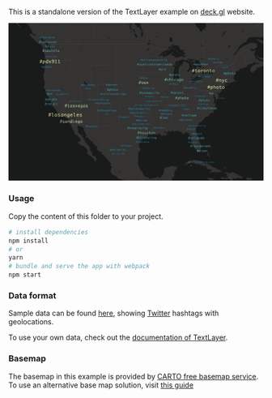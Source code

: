 This is a standalone version of the TextLayer example on [deck.gl](http://deck.gl) website.

![tagmap](https://raw.githubusercontent.com/rivulet-zhang/rivulet-zhang.github.io/master/dataRepo/static/tagmap.png)

### Usage

Copy the content of this folder to your project. 

```bash
# install dependencies
npm install
# or
yarn
# bundle and serve the app with webpack
npm start
```

### Data format

Sample data can be found [here](https://rivulet-zhang.github.io/dataRepo/tagmap/hashtags10k.json), showing [Twitter](https://developer.twitter.com/) hashtags with geolocations.

To use your own data, check out
the [documentation of TextLayer](../../../docs/api-reference/layers/text-layer.md).

### Basemap

The basemap in this example is provided by [CARTO free basemap service](https://carto.com/basemaps). To use an alternative base map solution, visit [this guide](https://deck.gl/docs/get-started/using-with-map#display-maps-without-a-mapbox-token)
